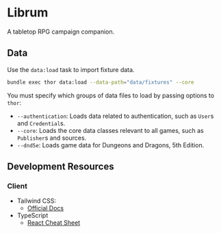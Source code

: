 # Librum

A tabletop RPG campaign companion.

## Data

Use the `data:load` task to import fixture data.

```bash
bundle exec thor data:load --data-path="data/fixtures" --core
```

You must specify which groups of data files to load by passing options to `thor`:

- `--authentication`: Loads data related to authentication, such as `User`s and `Credential`s.
- `--core`: Loads the core data classes relevant to all games, such as `Publisher`s and sources.
- `--dnd5e`: Loads game data for Dungeons and Dragons, 5th Edition.

## Development Resources

### Client

- Tailwind CSS:
  - [Official Docs](https://tailwindcss.com/docs/installation)
- TypeScript
  - [React Cheat Sheet](https://github.com/typescript-cheatsheets/react)
